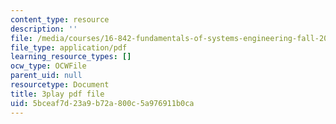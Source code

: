 ```yaml
---
content_type: resource
description: ''
file: /media/courses/16-842-fundamentals-of-systems-engineering-fall-2015/5bceaf7d23a9b72a800c5a976911b0ca_-63JXElqPaY.pdf
file_type: application/pdf
learning_resource_types: []
ocw_type: OCWFile
parent_uid: null
resourcetype: Document
title: 3play pdf file
uid: 5bceaf7d-23a9-b72a-800c-5a976911b0ca
---
```

